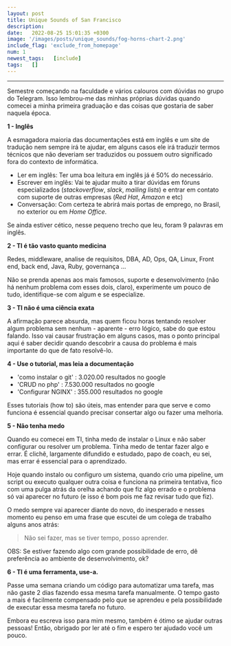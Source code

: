 ```yaml
---
layout: post
title: Unique Sounds of San Francisco
description: 
date:   2022-08-25 15:01:35 +0300
image: '/images/posts/unique_sounds/fog-horns-chart-2.png'
include_flag: 'exclude_from_homepage'
num: 1
newest_tags:   [include]
tags:   []
---
```



<!-- ---
title: 'Coisas que eu gostaria que tivessem me dito quando entrei na faculdade de TI.'
publishedAt: '2022-08-12'
summary: 'TI é tão vasto quanto medicina.'
tags: ['Faculdade', 'Estudo', 'Aprendizado']
by: { name: 'Yuri Cunha', avatar: '/static/images/profile.jpeg' }
image: '/static/images/blog/coisas-que-eu-gostaria-que-tivessem-me-dito-quando-entrei-na-faculdade-de-ti/banner.png'
published: true -->
---
<!-- 
<Image
  alt={'TI é tão vasto quanto medicina.'}
  src={'/static/images/blog/coisas-que-eu-gostaria-que-tivessem-me-dito-quando-entrei-na-faculdade-de-ti/banner.png'}
  width={1905 / 2}
  height={957 / 2}
  layout='responsive'
  blurDataURL={
    'data:image/png;base64,iVBORw0KGgoAAAANSUhEUgAAAAQAAAACCAIAAADwyuo0AAAACXBIWXMAAA7EAAAOxAGVKw4bAAAAIklEQVQImWNgYBDnFZCxsfc0tvJkCI/O+vP/f0tdhZK8CgBLPAfARKUieAAAAABJRU5ErkJggg=='
  }
  placeholder='blur'
/> -->

Semestre começando na faculdade e vários calouros com dúvidas no grupo do Telegram. Isso lembrou-me das minhas próprias dúvidas quando comecei a minha primeira graduação e das coisas que gostaria de saber naquela época.

**1 - Inglês**

A esmagadora maioria das documentações está em inglês e um site de tradução nem sempre irá te ajudar, em alguns casos ele irá traduzir termos técnicos que não deveriam ser traduzidos ou possuem outro significado fora do contexto de informática.

- Ler em inglês: Ter uma boa leitura em inglês já é 50% do necessário.
- Escrever em inglês: Vai te ajudar muito a tirar dúvidas em fóruns especializados (_stackoverflow_, _slack_, _mailing lists_) e entrar em contato com suporte de outras empresas (_Red Hat_, _Amazon_ e etc)
- Conversação: Com certeza te abrirá mais portas de emprego, no Brasil, no exterior ou em _Home Office_.

Se ainda estiver cético, nesse pequeno trecho que leu, foram 9 palavras em inglês.

**2 - TI é tão vasto quanto medicina**

Redes, middleware, analise de requisitos, DBA, AD, Ops, QA, Linux, Front end, back end, Java, Ruby, governança ...

Não se prenda apenas aos mais famosos, suporte e desenvolvimento (não há nenhum problema com esses dois, claro), experimente um pouco de tudo, identifique-se com algum e se especialize.

**3 - TI não é uma ciência exata**

A afirmação parece absurda, mas quem ficou horas tentando resolver algum problema sem nenhum - aparente - erro lógico, sabe do que estou falando. Isso vai causar frustração em alguns casos, mas o ponto principal aqui é saber decidir quando descobrir a causa do problema é mais importante do que de fato resolvê-lo.

**4 - Use o tutorial, mas leia a documentação**

- 'como instalar o git' : 3.020.00 resultados no google
- 'CRUD no php' : 7.530.000 resultados no google
- 'Configurar NGINX' : 355.000 resultados no google

Esses tutoriais (how to) são úteis, mas entender para que serve e como funciona é essencial quando precisar consertar algo ou fazer uma melhoria.

**5 - Não tenha medo**

Quando eu comecei em TI, tinha medo de instalar o Linux e não saber configurar ou resolver um problema. Tinha medo de tentar fazer algo e errar. É clichê, largamente difundido e estudado, papo de coach, eu sei, mas errar é essencial para o aprendizado.

Hoje quando instalo ou configuro um sistema, quando crio uma pipeline, um script ou executo qualquer outra coisa e funciona na primeira tentativa, fico com uma pulga atrás da orelha achando que fiz algo errado e o problema só vai aparecer no futuro (e isso é bom pois me faz revisar tudo que fiz).

O medo sempre vai aparecer diante do novo, do inesperado e nesses momento eu penso em uma frase que escutei de um colega de trabalho alguns anos atrás:

> Não sei fazer, mas se tiver tempo, posso aprender.

OBS: Se estiver fazendo algo com grande possibilidade de erro, dê preferência ao ambiente de desenvolvimento, ok?

**6 - TI é uma ferramenta, use-a.**

Passe uma semana criando um código para automatizar uma tarefa, mas não gaste 2 dias fazendo essa mesma tarefa manualmente. O tempo gasto a mais é facilmente compensado pelo que se aprendeu e pela possibilidade de executar essa mesma tarefa no futuro.


<Aside type={'positive'} title={'Muito obrigado por ler!'}>
  Embora eu escreva isso para mim mesmo, também é ótimo se ajudar outras pessoas! Então, obrigado por ler até o fim e espero ter ajudado você um pouco.
</Aside>